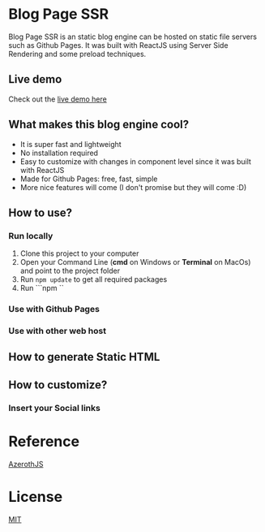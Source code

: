 # Blog Page SSR
Blog Page SSR is an static blog engine can be hosted on static file servers such as Github Pages.
It was built with ReactJS using Server Side Rendering and some preload techniques.

## Live demo
Check out the [live demo here](https://blogchanhday.com)

## What makes this blog engine cool?
- It is super fast and lightweight
- No installation required
- Easy to customize with changes in component level since it was built with ReactJS
- Made for Github Pages: free, fast, simple
- More nice features will come (I don't promise but they will come :D)


## How to use?

### Run locally
1. Clone this project to your computer
2. Open your Command Line (**cmd** on Windows or **Terminal** on MacOs) and point to the project folder
3. Run ```npm update``` to get all required packages
4. Run ```npm ``

### Use with Github Pages

### Use with other web host

## How to generate Static HTML

## How to customize?

### Insert your Social links

# Reference
[AzerothJS](https://github.com/huytd/azeroth-js)

# License
[MIT](https://opensource.org/licenses/MIT)
